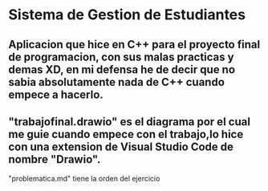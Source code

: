 # Sistema de Gestion de Estudiantes
Aplicacion que hice en C++ para el proyecto final de programacion, con sus malas practicas y demas XD, en mi defensa he de decir que no sabia absolutamente nada de C++ cuando empece a hacerlo.
---
"trabajofinal.drawio" es el diagrama por el cual me guie cuando empece con el trabajo,lo hice con una extension de Visual Studio Code de nombre "Drawio".
---
"problematica.md" tiene la orden del ejercicio
